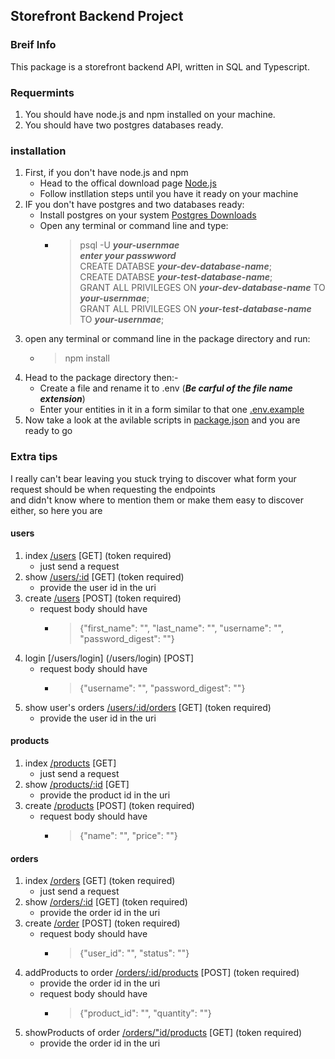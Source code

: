 ## Storefront Backend Project
### Breif Info
This package is a storefront backend API, written in SQL and Typescript.
### Requermints
1. You should have node.js and npm installed on your machine.
2. You should have two postgres databases ready.
### installation
1. First, if you don't have node.js and npm 
   - Head to the offical download page [Node.js](https://nodejs.org/en/download/)
   - Follow instllation steps until you have it ready on your machine
2. IF you don't have postgres and two databases ready:
   - Install postgres on your system [Postgres Downloads](https://www.postgresql.org/download/)
   - Open any terminal or command line and type:
     - >psql -U **_your-usernmae_**<br>
       >**_enter your passwword_**<br>
       >CREATE DATABSE **_your-dev-database-name_**;<br>
       >CREATE DATABSE **_your-test-database-name_**;<br>
       >GRANT ALL PRIVILEGES ON  **_your-dev-database-name_** TO **_your-usernmae_**;<br>
       >GRANT ALL PRIVILEGES ON  **_your-test-database-name_** TO **_your-usernmae_**;
3. open any terminal or command line in the package directory and run:
   - >npm install
4. Head to the package directory then:-
   - Create a file and rename it to .env (**_Be carful of the file name extension_**)
   - Enter your entities in it in a form similar to that one [.env.example](.env.example)
5. Now take a look at the avilable scripts in [package.json](package.json) and you are ready to go
### Extra tips
I really can't bear leaving you stuck trying to discover what form your request should be when requesting the endpoints<br>
and didn't know where to mention them or make them easy to discover either, so here you are<br>

#### users 
1. index [/users](/users) [GET] (token required)
   - just send a request
2. show [/users/:id](/users/:id) [GET] (token required)
   - provide the user id in the uri
3. create [/users](/users) [POST] (token required)
   - request body should have
     - >{"first_name": "", "last_name": "", "username": "", "password_digest": ""}
4. login [/users/login] (/users/login) [POST]
   - request body should have
     - >{"username": "", "password_digest": ""}
5. show user's orders [/users/:id/orders](/users/:id/orders) [GET] (token required)
   - provide the user id in the uri
#### products
1. index [/products](/products) [GET]
   - just send a request
2. show [/products/:id](/products/:id) [GET]
   - provide the product id in the uri
3. create [/products](/proucts) [POST] (token required)
   - request body should have
     - >{"name": "", "price": ""}
#### orders
1. index [/orders](/orders) [GET] (token required)
   - just send a request
2. show [/orders/:id](/orders/:id) [GET] (token required)
   - provide the order id in the uri
3. create [/order](/orders) [POST] (token required)
   - request body should have
     - >{"user_id": "", "status": ""}
4. addProducts to order [/orders/:id/products](/orders/:id/products) [POST] (token required)
   - provide the order id in the uri
   - request body should have
     - >{"product_id": "", "quantity": ""}
5. showProducts of order [/orders/"id/products](/orders/:id/products) [GET] (token required)
   - provide the order id in the uri